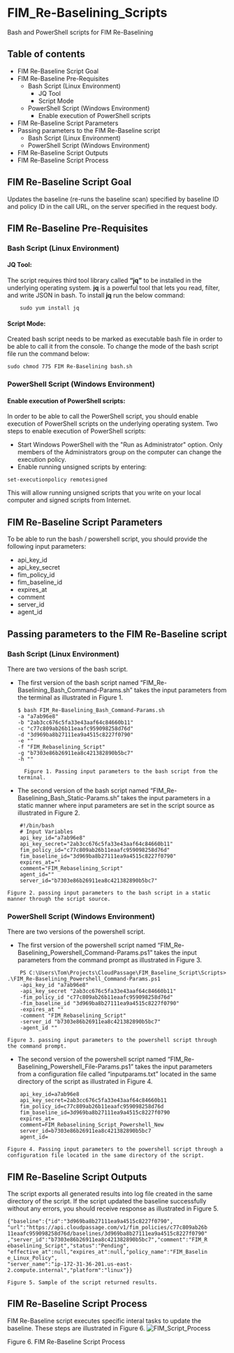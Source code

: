 # FIM_Re-Baselining_Scripts
Bash and PowerShell scripts for FIM Re-Baselining

## Table of contents
* FIM Re-Baseline Script Goal
* FIM Re-Baseline Pre-Requisites
    * Bash Script (Linux Environment)
        * JQ Tool
        * Script Mode
    * PowerShell Script (Windows Environment)
        * Enable execution of PowerShell scripts
* FIM Re-Baseline Script Parameters
* Passing parameters to the FIM Re-Baseline script
    * Bash Script (Linux Environment)
    * PowerShell Script (Windows Environment)
* FIM Re-Baseline Script Outputs
* FIM Re-Baseline Script Process
<!--* [FIM Re-Baseline Script Goal](#FIM Re-Baseline Script Goal)
* [FIM Re-Baseline Pre-Requisites](#FIM Re-Baseline Pre-Requisites)
    * [Bash Script (Linux Environment)](#Bash Script (Linux Environment))
        * [JQ Tool:](#JQ Tool:)
        * [Script Mode:](#Script Mode:)
    * [PowerShell Script (Windows Environment)](#PowerShell Script (Windows Environment))
        * [Enable execution of PowerShell scripts:](#Enable execution of PowerShell scripts:)
* [FIM Re-Baseline Script Parameters](#FIM Re-Baseline Script Parameters)
* [Passing parameters to the FIM Re-Baseline script](#Passing parameters to the FIM Re-Baseline script)
    * [Bash Script (Linux Environment)](#Bash Script (Linux Environment))
    * [PowerShell Script (Windows Environment)](#PowerShell Script (Windows Environment))
* [FIM Re-Baseline Script Outputs](#FIM Re-Baseline Script Outputs)
* [FIM Re-Baseline Script Process](#FIM Re-Baseline Script Process)-->

## FIM Re-Baseline Script Goal
Updates the baseline (re-runs the baseline scan) specified by baseline ID and policy ID in the call URL, on the server specified in the request body.

## FIM Re-Baseline Pre-Requisites
### Bash Script (Linux Environment)
#### JQ Tool:
The script requires third tool library called **“jq”** to be installed in the underlying operating system. **jq** is a powerful tool that lets you read, filter, and write JSON in bash. To install **jq** run the below command:
```
    sudo yum install jq
```
        
#### Script Mode:
Created bash script needs to be marked as executable bash file in order to be able to call it from the console. To change the mode of the bash script file run the command below:
```
sudo chmod 775 FIM Re-Baselining bash.sh
```
### PowerShell Script (Windows Environment)
#### Enable execution of PowerShell scripts:
In order to be able to call the PowerShell script, you should enable execution of PowerShell scripts on the underlying operating system. Two steps to enable execution of PowerShell scripts:
* Start Windows PowerShell with the "Run as Administrator" option. Only members of the Administrators group on the computer can change the execution policy.
* Enable running unsigned scripts by entering:
```
set-executionpolicy remotesigned
```
        
This will allow running unsigned scripts that you write on your local computer and signed scripts from Internet.

## FIM Re-Baseline Script Parameters
To be able to run the bash / powershell script, you should provide the following input parameters:

- api_key_id
- api_key_secret
- fim_policy_id
- fim_baseline_id
- expires_at
- comment
- server_id
- agent_id

## Passing parameters to the FIM Re-Baseline script
### Bash Script (Linux Environment)
There are two versions of the bash script.
- The first version of the bash script named “FIM_Re-
Baselining_Bash_Command-Params.sh” takes the input parameters from
the terminal as illustrated in Figure 1.

    ```
    $ bash FIM_Re-Baselining_Bash_Command-Params.sh 
    -a "a7ab96e8"
    -b "2ab3cc676c5fa33e43aaf64c84660b11"
    -c "c77c809ab26b11eaafc959098258d76d"
    -d "3d969ba8b27111ea9a4515c8227f0790"
    -e ""
    -f "FIM_Rebaselining_Script"
    -g "b7303e86b26911ea8c421382890b5bc7"
    -h ""
  ```
        Figure 1. Passing input parameters to the bash script from the terminal.
        
- The second version of the bash script named “FIM_Re-
Baselining_Bash_Static-Params.sh” takes the input parameters in a static
manner where input parameters are set in the script source as illustrated in
Figure 2.

```
    #!/bin/bash
    # Input Variables
    api_key_id="a7ab96e8"
    api_key_secret="2ab3cc676c5fa33e43aaf64c84660b11"
    fim_policy_id="c77c809ab26b11eaafc959098258d76d"
    fim_baseline_id="3d969ba8b27111ea9a4515c8227f0790"
    expires_at=""
    comment="FIM_Rebaselining_Script"
    agent_id=""
    server_id="b7303e86b26911ea8c421382890b5bc7"
```
    Figure 2. passing input parameters to the bash script in a static manner through the script source.
   
### PowerShell Script (Windows Environment) 
There are two versions of the powershell script.
- The first version of the powershell script named “FIM_Re-
Baselining_Powershell_Command-Params.ps1” takes the input
parameters from the command prompt as illustrated in Figure 3.

```
    PS C:\Users\Tom\Projects\CloudPassage\FIM_Baseline_Script\Scripts> .\FIM_Re-Baselining_Powershell_Command-Params.ps1 
    -api_key_id "a7ab96e8" 
    -api_key_secret "2ab3cc676c5fa33e43aaf64c84660b11" 
    -fim_policy_id "c77c809ab26b11eaafc959098258d76d" 
    -fim_baseline_id "3d969ba8b27111ea9a4515c8227f0790" 
    -expires_at "" 
    -comment "FIM_Rebaselining_Script" 
    -server_id "b7303e86b26911ea8c421382890b5bc7" 
    -agent_id ""
```
    Figure 3. passing input parameters to the powershell script through the command prompt.

- The second version of the powershell script named “FIM_Re-
Baselining_Powershell_File-Params.ps1” takes the input parameters from
a configuration file called “inputparams.txt” located in the same directory
of the script as illustrated in Figure 4.

```
    api_key_id=a7ab96e8
    api_key_secret=2ab3cc676c5fa33e43aaf64c84660b11
    fim_policy_id=c77c809ab26b11eaafc959098258d76d
    fim_baseline_id=3d969ba8b27111ea9a4515c8227f0790
    expires_at=
    comment=FIM_Rebaselining_Script_Powershell_New
    server_id=b7303e86b26911ea8c421382890b5bc7
    agent_id=
```
    Figure 4. Passing input parameters to the powershell script through a configuration file located in the same directory of the script.

## FIM Re-Baseline Script Outputs
The script exports all generated results into log file created in the same directory
of the script. If the script updated the baseline successfully without any errors,
you should receive response as illustrated in Figure 5.

```
{"baseline":{"id":"3d969ba8b27111ea9a4515c8227f0790",
"url":"https://api.cloudpassage.com/v1/fim_policies/c77c809ab26b
11eaafc959098258d76d/baselines/3d969ba8b27111ea9a4515c8227f0790"
,"server_id":"b7303e86b26911ea8c421382890b5bc7","comment":"FIM_R
ebaselining_Script","status":"Pending",
"effective_at":null,"expires_at":null,"policy_name":"FIM_Baselin
e_Linux_Policy",
"server_name":"ip-172-31-36-201.us-east-
2.compute.internal","platform":"linux"}}
```
    Figure 5. Sample of the script returned results.
    
## FIM Re-Baseline Script Process
FIM Re-Baseline script executes specific interal tasks to update the baseline. These steps are illustrated in Figure 6.
![FIM_Script_Process](/images/FIM_Script_Process.png)

Figure 6. FIM Re-Baseline Script Process